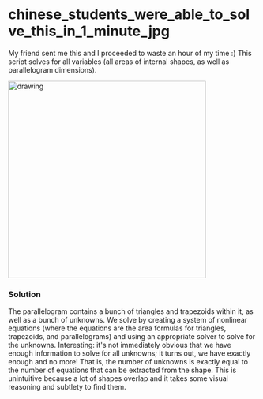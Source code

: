 # chinese_students_were_able_to_solve_this_in_1_minute_jpg

My friend sent me this and I proceeded to waste an hour of my time :) This script solves for all variables (all areas of internal shapes, as well as parallelogram dimensions).

<img src="https://i0.wp.com/mindyourdecisions.com/blog/wp-content/uploads/2018/01/5th-grade-gifted-chinese-math-problem-wp.png" alt="drawing" width="400"/>

### Solution

The parallelogram contains a bunch of triangles and trapezoids within it, as well as a bunch of unknowns. We solve by creating a system of nonlinear equations (where the equations are the area formulas for triangles, trapezoids, and parallelograms) and using an appropriate solver to solve for the unknowns. Interesting: it's not immediately obvious that we have enough information to solve for all unknowns; it turns out, we have exactly enough and no more! That is, the number of unknowns is exactly equal to the number of equations that can be extracted from the shape. This is unintuitive because a lot of shapes overlap and it takes some visual reasoning and subtlety to find them.
